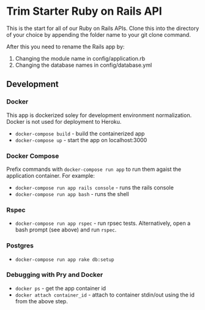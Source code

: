 # Trim Starter Ruby on Rails API

This is the start for all of our Ruby on Rails APIs.  Clone this into the directory
of your choice by appending the folder name to your git clone command.

After this you need to rename the Rails app by:
1. Changing the module name in config/application.rb
2. Changing the database names in config/database.yml

## Development

### Docker
This app is dockerized soley for development environment normalization.  Docker
is not used for deployment to Heroku.

* `docker-compose build` - build the containerized app
* `docker-compose up` - start the app on localhost:3000

### Docker Compose
Prefix commands with `docker-compose run app` to run them agaist the application 
container. For example:

* `docker-compose run app rails console` - runs the rails console
* `docker-compose run app bash` - runs the shell

### Rspec
* `docker-compose run app rspec` - run rpsec tests. Alternatively, open a bash
  prompt (see above) and run `rspec`.

### Postgres
* `docker-compose run app rake db:setup`

### Debugging with Pry and Docker
* `docker ps` - get the app container id
* `docker attach container_id` - attach to container stdin/out using the id from the above step.
